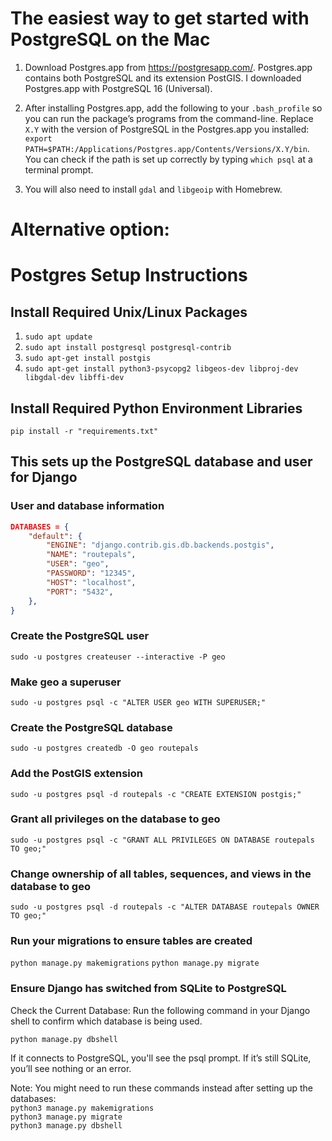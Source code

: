 # The easiest way to get started with PostgreSQL on the Mac

1. Download Postgres.app from https://postgresapp.com/. Postgres.app contains both PostgreSQL and its extension PostGIS. I downloaded Postgres.app with PostgreSQL 16 (Universal).

2. After installing Postgres.app, add the following to your `.bash_profile` so you can run the package’s programs from the command-line. Replace `X.Y` with the version of PostgreSQL in the Postgres.app you installed:  
   `export PATH=$PATH:/Applications/Postgres.app/Contents/Versions/X.Y/bin`.  
   You can check if the path is set up correctly by typing `which psql` at a terminal prompt.

3. You will also need to install `gdal` and `libgeoip` with Homebrew.

# Alternative option:
# Postgres Setup Instructions

## Install Required Unix/Linux Packages

1. `sudo apt update`
2. `sudo apt install postgresql postgresql-contrib`
3. `sudo apt-get install postgis`
4. `sudo apt-get install python3-psycopg2 libgeos-dev libproj-dev libgdal-dev libffi-dev`

## Install Required Python Environment Libraries

`pip install -r "requirements.txt"`

## This sets up the PostgreSQL database and user for Django

### User and database information

```json
DATABASES = {
    "default": {
        "ENGINE": "django.contrib.gis.db.backends.postgis",
        "NAME": "routepals",
        "USER": "geo",
        "PASSWORD": "12345",
        "HOST": "localhost",
        "PORT": "5432",
    },
}
```

### Create the PostgreSQL user

`sudo -u postgres createuser --interactive -P geo`

### Make geo a superuser

`sudo -u postgres psql -c "ALTER USER geo WITH SUPERUSER;"`

### Create the PostgreSQL database

`sudo -u postgres createdb -O geo routepals`

### Add the PostGIS extension

`sudo -u postgres psql -d routepals -c "CREATE EXTENSION postgis;"`

### Grant all privileges on the database to geo

`sudo -u postgres psql -c "GRANT ALL PRIVILEGES ON DATABASE routepals TO geo;"`

### Change ownership of all tables, sequences, and views in the database to geo

`sudo -u postgres psql -d routepals -c "ALTER DATABASE routepals OWNER TO geo;"`

### Run your migrations to ensure tables are created

`python manage.py makemigrations`
`python manage.py migrate`

### Ensure Django has switched from SQLite to PostgreSQL

Check the Current Database: Run the following command in your Django shell to confirm which database is being used.

`python manage.py dbshell`

If it connects to PostgreSQL, you'll see the psql prompt. If it’s still SQLite, you’ll see nothing or an error.

Note: You might need to run these commands instead after setting up the databases:  
`python3 manage.py makemigrations`  
`python3 manage.py migrate`  
`python3 manage.py dbshell`